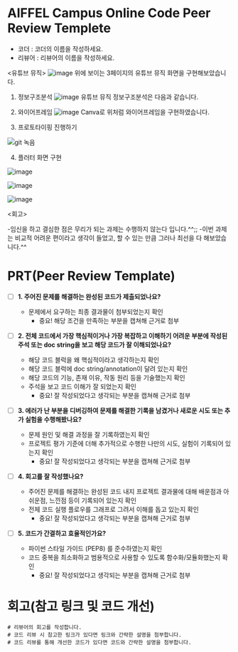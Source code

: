 # AIFFEL Campus Online Code Peer Review Templete
- 코더 : 코더의 이름을 작성하세요.
- 리뷰어 : 리뷰어의 이름을 작성하세요.

<유튜브 뮤직>
![image](https://github.com/user-attachments/assets/dc81aeaf-5a1d-47f0-9f28-8a9303a98c64)
위에 보이는 3페이지의 유튜브 뮤직 화면을 구현해보았습니다.

1. 정보구조분석
![image](https://github.com/user-attachments/assets/775089f0-ce69-48b3-9292-b54169637fe4)
유튜브 뮤직 정보구조분석은 다음과 같습니다.

2. 와이어프레임
![image](https://github.com/user-attachments/assets/4e79a6fd-64a2-4091-a775-b45b09c0a4e4)
Canva로 위처럼 와이어프레임을 구현하였습니다.

3. 프로토타이핑 진행하기
   
![git 녹음](https://github.com/user-attachments/assets/32431073-14b4-42ba-98dd-7eca1f7fd085)

4. 플러터 화면 구현

   
![image](https://github.com/user-attachments/assets/f8cdee38-70b7-4e30-bdea-e53eb78cae83)

![image](https://github.com/user-attachments/assets/62ea3df4-e984-43f5-a4a8-607049c59170)

![image](https://github.com/user-attachments/assets/98dca59f-2869-4072-93ce-8c6a4242c9d0)



<회고>

-임신을 하고 결심한 점은 무리가 되는 과제는 수행하지 않는다 입니다.^^;;
-이번 과제는 비교적 어려운 편이라고 생각이 들었고, 할 수 있는 만큼 그러나 최선을 다 해보았습니다.^^ 


# PRT(Peer Review Template)
- [ ]  **1. 주어진 문제를 해결하는 완성된 코드가 제출되었나요?**
    - 문제에서 요구하는 최종 결과물이 첨부되었는지 확인
        - 중요! 해당 조건을 만족하는 부분을 캡쳐해 근거로 첨부
    
- [ ]  **2. 전체 코드에서 가장 핵심적이거나 가장 복잡하고 이해하기 어려운 부분에 작성된 
  주석 또는 doc string을 보고 해당 코드가 잘 이해되었나요?**
    - 해당 코드 블럭을 왜 핵심적이라고 생각하는지 확인
    - 해당 코드 블럭에 doc string/annotation이 달려 있는지 확인
    - 해당 코드의 기능, 존재 이유, 작동 원리 등을 기술했는지 확인
    - 주석을 보고 코드 이해가 잘 되었는지 확인
        - 중요! 잘 작성되었다고 생각되는 부분을 캡쳐해 근거로 첨부
  
- [ ]  **3. 에러가 난 부분을 디버깅하여 문제를 해결한 기록을 남겼거나
  새로운 시도 또는 추가 실험을 수행해봤나요?**
    - 문제 원인 및 해결 과정을 잘 기록하였는지 확인
    - 프로젝트 평가 기준에 더해 추가적으로 수행한 나만의 시도, 
      실험이 기록되어 있는지 확인
        - 중요! 잘 작성되었다고 생각되는 부분을 캡쳐해 근거로 첨부
  
- [ ]  **4. 회고를 잘 작성했나요?**
    - 주어진 문제를 해결하는 완성된 코드 내지 프로젝트 결과물에 대해
    배운점과 아쉬운점, 느낀점 등이 기록되어 있는지 확인
    - 전체 코드 실행 플로우를 그래프로 그려서 이해를 돕고 있는지 확인
        - 중요! 잘 작성되었다고 생각되는 부분을 캡쳐해 근거로 첨부
    
- [ ]  **5. 코드가 간결하고 효율적인가요?**
    - 파이썬 스타일 가이드 (PEP8) 를 준수하였는지 확인
    - 코드 중복을 최소화하고 범용적으로 사용할 수 있도록 함수화/모듈화했는지 확인
        - 중요! 잘 작성되었다고 생각되는 부분을 캡쳐해 근거로 첨부


# 회고(참고 링크 및 코드 개선)
```
# 리뷰어의 회고를 작성합니다.
# 코드 리뷰 시 참고한 링크가 있다면 링크와 간략한 설명을 첨부합니다.
# 코드 리뷰를 통해 개선한 코드가 있다면 코드와 간략한 설명을 첨부합니다.
```
